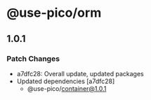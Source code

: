 # @use-pico/orm

## 1.0.1

### Patch Changes

- a7dfc28: Overall update, updated packages
- Updated dependencies [a7dfc28]
  - @use-pico/container@1.0.1
